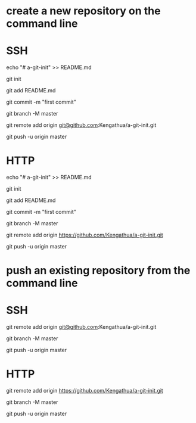 # create a new repository on the command line
# SSH
echo "# a-git-init" >> README.md

git init

git add README.md

git commit -m "first commit"

git branch -M master

git remote add origin git@github.com:Kengathua/a-git-init.git

git push -u origin master


# HTTP
echo "# a-git-init" >> README.md

git init

git add README.md

git commit -m "first commit"

git branch -M master

git remote add origin https://github.com/Kengathua/a-git-init.git

git push -u origin master


# push an existing repository from the command line
# SSH
git remote add origin git@github.com:Kengathua/a-git-init.git

git branch -M master

git push -u origin master


# HTTP
git remote add origin https://github.com/Kengathua/a-git-init.git

git branch -M master

git push -u origin master
